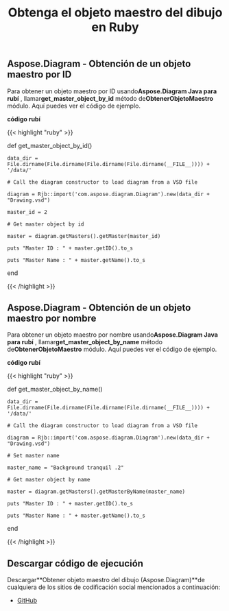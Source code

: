 ﻿---
title: Obtenga el objeto maestro del dibujo en Ruby
type: docs
weight: 20
url: /es/java/get-master-object-from-drawing-in-ruby/
---
## **Aspose.Diagram - Obtención de un objeto maestro por ID**
 Para obtener un objeto maestro por ID usando**Aspose.Diagram Java para rubí** , llamar**get_master_object_by_id** método de**ObtenerObjetoMaestro** módulo. Aquí puedes ver el código de ejemplo.

**código rubí**

{{< highlight "ruby" >}}

 def get_master_object_by_id()

    data_dir = File.dirname(File.dirname(File.dirname(File.dirname(__FILE__)))) + '/data/'

    # Call the diagram constructor to load diagram from a VSD file

    diagram = Rjb::import('com.aspose.diagram.Diagram').new(data_dir + "Drawing.vsd")

    master_id = 2

    # Get master object by id

    master = diagram.getMasters().getMaster(master_id)

    puts "Master ID : " + master.getID().to_s

    puts "Master Name : " + master.getName().to_s

end

{{< /highlight >}}
## **Aspose.Diagram - Obtención de un objeto maestro por nombre**
 Para obtener un objeto maestro por nombre usando**Aspose.Diagram Java para rubí** , llamar**get_master_object_by_name** método de**ObtenerObjetoMaestro** módulo. Aquí puedes ver el código de ejemplo.

**código rubí**

{{< highlight "ruby" >}}

 def get_master_object_by_name()

    data_dir = File.dirname(File.dirname(File.dirname(File.dirname(__FILE__)))) + '/data/'

    # Call the diagram constructor to load diagram from a VSD file

    diagram = Rjb::import('com.aspose.diagram.Diagram').new(data_dir + "Drawing.vsd")

    # Set master name

    master_name = "Background tranquil .2"

    # Get master object by name

    master = diagram.getMasters().getMasterByName(master_name)

    puts "Master ID : " + master.getID().to_s

    puts "Master Name : " + master.getName().to_s

end

{{< /highlight >}}
## **Descargar código de ejecución**
 Descargar**Obtener objeto maestro del dibujo (Aspose.Diagram)**de cualquiera de los sitios de codificación social mencionados a continuación:

- [GitHub](https://github.com/asposediagram/Aspose.Diagram-for-Java/blob/master/Plugins/Aspose_Diagram_Java_for_Ruby/lib/asposediagramjava/Masters/getmasterobject.rb)
